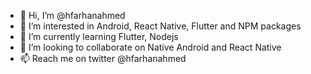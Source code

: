 - 👋 Hi, I’m @hfarhanahmed
- 👀 I’m interested in Android, React Native, Flutter and NPM packages
- 🌱 I’m currently learning Flutter, Nodejs
- 💞️ I’m looking to collaborate on Native Android and React Native
- 📫 Reach me on twitter @hfarhanahmed

<!---
hfarhanahmed/hfarhanahmed is a ✨ special ✨ repository because its `README.md` (this file) appears on your GitHub profile.
You can click the Preview link to take a look at your changes.
--->
